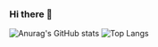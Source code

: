 ### Hi there 👋

![Anurag's GitHub stats](https://github-readme-stats.vercel.app/api?username=vakho10&show_icons=true)
![Top Langs](https://github-readme-stats.vercel.app/api/top-langs/?username=vakho10&layout=compact)
